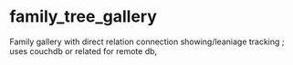 # family_tree_gallery
Family gallery with direct relation connection showing/leaniage tracking ;
uses couchdb or related for remote db, 
